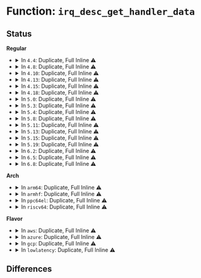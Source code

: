 # Function: <code>irq_desc_get_handler_data</code>

## Status
<b>Regular</b>
<ul>
<li>
<details>
<summary>In <code>4.4</code>: Duplicate, Full Inline ⚠️</summary>

**Collision:** Static Duplication

**Inline:** Full

**Transformation:** False

**Instances:**

```
In drivers/pinctrl/pinctrl-amd.c (0)
Location: include/linux/irqdesc.h:124
Inline: True
```
```
In drivers/pinctrl/intel/pinctrl-baytrail.c (0)
Location: include/linux/irqdesc.h:124
Inline: True
```
```
In drivers/gpio/gpio-intel-mid.c (0)
Location: include/linux/irqdesc.h:124
Inline: True
```
```
In drivers/gpio/gpio-lynxpoint.c (0)
Location: include/linux/irqdesc.h:124
Inline: True
```
```
In drivers/gpio/gpio-zx.c (0)
Location: include/linux/irqdesc.h:124
Inline: True
```
```
In drivers/mfd/ezx-pcap.c (0)
Location: include/linux/irqdesc.h:124
Inline: True
```
</details>
</li>
<li>
<details>
<summary>In <code>4.8</code>: Duplicate, Full Inline ⚠️</summary>

**Collision:** Static Duplication

**Inline:** Full

**Transformation:** False

**Instances:**

```
In drivers/pinctrl/pinctrl-amd.c (0)
Location: include/linux/irqdesc.h:131
Inline: True
```
```
In drivers/pinctrl/intel/pinctrl-baytrail.c (0)
Location: include/linux/irqdesc.h:131
Inline: True
```
```
In drivers/gpio/gpio-lynxpoint.c (0)
Location: include/linux/irqdesc.h:131
Inline: True
```
```
In drivers/gpio/gpio-zx.c (0)
Location: include/linux/irqdesc.h:131
Inline: True
```
```
In drivers/mfd/ezx-pcap.c (0)
Location: include/linux/irqdesc.h:131
Inline: True
```
</details>
</li>
<li>
<details>
<summary>In <code>4.10</code>: Duplicate, Full Inline ⚠️</summary>

**Collision:** Static Duplication

**Inline:** Full

**Transformation:** False

**Instances:**

```
In drivers/pinctrl/pinctrl-amd.c (0)
Location: include/linux/irqdesc.h:134
Inline: True
```
```
In drivers/pinctrl/intel/pinctrl-baytrail.c (0)
Location: include/linux/irqdesc.h:134
Inline: True
```
```
In drivers/pinctrl/intel/pinctrl-cherryview.c (0)
Location: include/linux/irqdesc.h:134
Inline: True
```
```
In drivers/gpio/gpio-lynxpoint.c (0)
Location: include/linux/irqdesc.h:134
Inline: True
```
```
In drivers/mfd/ezx-pcap.c (0)
Location: include/linux/irqdesc.h:134
Inline: True
```
</details>
</li>
<li>
<details>
<summary>In <code>4.13</code>: Duplicate, Full Inline ⚠️</summary>

**Collision:** Static Duplication

**Inline:** Full

**Transformation:** False

**Instances:**

```
In drivers/pinctrl/intel/pinctrl-baytrail.c (0)
Location: include/linux/irqdesc.h:141
Inline: True
```
```
In drivers/pinctrl/intel/pinctrl-cherryview.c (0)
Location: include/linux/irqdesc.h:141
Inline: True
```
```
In drivers/gpio/gpio-lynxpoint.c (0)
Location: include/linux/irqdesc.h:141
Inline: True
```
```
In drivers/mfd/ezx-pcap.c (0)
Location: include/linux/irqdesc.h:141
Inline: True
```
</details>
</li>
<li>
<details>
<summary>In <code>4.15</code>: Duplicate, Full Inline ⚠️</summary>

**Collision:** Static Duplication

**Inline:** Full

**Transformation:** False

**Instances:**

```
In drivers/pinctrl/intel/pinctrl-baytrail.c (0)
Location: include/linux/irqdesc.h:143
Inline: True
```
```
In drivers/pinctrl/intel/pinctrl-cherryview.c (0)
Location: include/linux/irqdesc.h:143
Inline: True
```
```
In drivers/gpio/gpio-lynxpoint.c (0)
Location: include/linux/irqdesc.h:143
Inline: True
```
```
In drivers/mfd/ezx-pcap.c (0)
Location: include/linux/irqdesc.h:143
Inline: True
```
</details>
</li>
<li>
<details>
<summary>In <code>4.18</code>: Duplicate, Full Inline ⚠️</summary>

**Collision:** Static Duplication

**Inline:** Full

**Transformation:** False

**Instances:**

```
In drivers/pinctrl/intel/pinctrl-baytrail.c (0)
Location: include/linux/irqdesc.h:143
Inline: True
```
```
In drivers/pinctrl/intel/pinctrl-cherryview.c (0)
Location: include/linux/irqdesc.h:143
Inline: True
```
```
In drivers/gpio/gpio-lynxpoint.c (0)
Location: include/linux/irqdesc.h:143
Inline: True
```
```
In drivers/pci/controller/dwc/pcie-designware-host.c (0)
Location: include/linux/irqdesc.h:143
Inline: True
```
```
In drivers/mfd/ezx-pcap.c (0)
Location: include/linux/irqdesc.h:143
Inline: True
```
</details>
</li>
<li>
<details>
<summary>In <code>5.0</code>: Duplicate, Full Inline ⚠️</summary>

**Collision:** Static Duplication

**Inline:** Full

**Transformation:** False

**Instances:**

```
In drivers/pinctrl/intel/pinctrl-baytrail.c (0)
Location: include/linux/irqdesc.h:143
Inline: True
```
```
In drivers/pinctrl/intel/pinctrl-cherryview.c (0)
Location: include/linux/irqdesc.h:143
Inline: True
```
```
In drivers/gpio/gpio-lynxpoint.c (0)
Location: include/linux/irqdesc.h:143
Inline: True
```
```
In drivers/pci/controller/dwc/pcie-designware-host.c (0)
Location: include/linux/irqdesc.h:143
Inline: True
```
```
In drivers/mfd/ezx-pcap.c (0)
Location: include/linux/irqdesc.h:143
Inline: True
```
</details>
</li>
<li>
<details>
<summary>In <code>5.3</code>: Duplicate, Full Inline ⚠️</summary>

**Collision:** Static Duplication

**Inline:** Full

**Transformation:** False

**Instances:**

```
In drivers/pinctrl/intel/pinctrl-baytrail.c (0)
Location: include/linux/irqdesc.h:145
Inline: True
```
```
In drivers/pinctrl/intel/pinctrl-cherryview.c (0)
Location: include/linux/irqdesc.h:145
Inline: True
```
```
In drivers/gpio/gpio-lynxpoint.c (0)
Location: include/linux/irqdesc.h:145
Inline: True
```
```
In drivers/pci/controller/dwc/pcie-designware-host.c (0)
Location: include/linux/irqdesc.h:145
Inline: True
```
```
In drivers/mfd/ezx-pcap.c (0)
Location: include/linux/irqdesc.h:145
Inline: True
```
</details>
</li>
<li>
<details>
<summary>In <code>5.4</code>: Duplicate, Full Inline ⚠️</summary>

**Collision:** Static Duplication

**Inline:** Full

**Transformation:** False

**Instances:**

```
In drivers/pinctrl/intel/pinctrl-baytrail.c (0)
Location: include/linux/irqdesc.h:145
Inline: True
```
```
In drivers/pinctrl/intel/pinctrl-cherryview.c (0)
Location: include/linux/irqdesc.h:145
Inline: True
```
```
In drivers/gpio/gpio-lynxpoint.c (0)
Location: include/linux/irqdesc.h:145
Inline: True
```
```
In drivers/pci/controller/dwc/pcie-designware-host.c (0)
Location: include/linux/irqdesc.h:145
Inline: True
```
```
In drivers/mfd/ezx-pcap.c (0)
Location: include/linux/irqdesc.h:145
Inline: True
```
</details>
</li>
<li>
<details>
<summary>In <code>5.8</code>: Duplicate, Full Inline ⚠️</summary>

**Collision:** Static Duplication

**Inline:** Full

**Transformation:** False

**Instances:**

```
In drivers/pinctrl/intel/pinctrl-baytrail.c (ffffffff81609ae0)
Location: include/linux/irqdesc.h:145
Inline: True
Inline callers:
  - drivers/pinctrl/intel/pinctrl-baytrail.c:byt_gpio_irq_handler
```
```
In drivers/pinctrl/intel/pinctrl-cherryview.c (ffffffff8160b750)
Location: include/linux/irqdesc.h:145
Inline: True
Inline callers:
  - drivers/pinctrl/intel/pinctrl-cherryview.c:chv_gpio_irq_handler
```
```
In drivers/pci/controller/dwc/pcie-designware-host.c (0)
Location: include/linux/irqdesc.h:145
Inline: True
```
```
In drivers/mfd/ezx-pcap.c (ffffffff818024b5)
Location: include/linux/irqdesc.h:145
Inline: True
Inline callers:
  - drivers/mfd/ezx-pcap.c:pcap_irq_handler
```
</details>
</li>
<li>
<details>
<summary>In <code>5.11</code>: Duplicate, Full Inline ⚠️</summary>

**Collision:** Static Duplication

**Inline:** Full

**Transformation:** False

**Instances:**

```
In drivers/pinctrl/intel/pinctrl-baytrail.c (ffffffff8162e1f0)
Location: include/linux/irqdesc.h:147
Inline: True
Inline callers:
  - drivers/pinctrl/intel/pinctrl-baytrail.c:byt_gpio_irq_handler
```
```
In drivers/pinctrl/intel/pinctrl-cherryview.c (ffffffff8162fe2c)
Location: include/linux/irqdesc.h:147
Inline: True
Inline callers:
  - drivers/pinctrl/intel/pinctrl-cherryview.c:chv_gpio_irq_handler
```
```
In drivers/pci/controller/dwc/pcie-designware-host.c (ffffffff8167be81)
Location: include/linux/irqdesc.h:147
Inline: True
Inline callers:
  - drivers/pci/controller/dwc/pcie-designware-host.c:dw_chained_msi_isr
```
```
In drivers/mfd/ezx-pcap.c (ffffffff81813345)
Location: include/linux/irqdesc.h:147
Inline: True
Inline callers:
  - drivers/mfd/ezx-pcap.c:pcap_irq_handler
```
</details>
</li>
<li>
<details>
<summary>In <code>5.13</code>: Duplicate, Full Inline ⚠️</summary>

**Collision:** Static Duplication

**Inline:** Full

**Transformation:** False

**Instances:**

```
In drivers/pinctrl/intel/pinctrl-baytrail.c (ffffffff8161256e)
Location: include/linux/irqdesc.h:147
Inline: True
Inline callers:
  - drivers/pinctrl/intel/pinctrl-baytrail.c:byt_gpio_irq_handler
```
```
In drivers/pinctrl/intel/pinctrl-cherryview.c (ffffffff81613acc)
Location: include/linux/irqdesc.h:147
Inline: True
Inline callers:
  - drivers/pinctrl/intel/pinctrl-cherryview.c:chv_gpio_irq_handler
```
```
In drivers/pci/controller/dwc/pcie-designware-host.c (ffffffff8165ed41)
Location: include/linux/irqdesc.h:147
Inline: True
Inline callers:
  - drivers/pci/controller/dwc/pcie-designware-host.c:dw_chained_msi_isr
```
```
In drivers/mfd/ezx-pcap.c (ffffffff817f7a65)
Location: include/linux/irqdesc.h:147
Inline: True
Inline callers:
  - drivers/mfd/ezx-pcap.c:pcap_irq_handler
```
</details>
</li>
<li>
<details>
<summary>In <code>5.15</code>: Duplicate, Full Inline ⚠️</summary>

**Collision:** Static Duplication

**Inline:** Full

**Transformation:** False

**Instances:**

```
In drivers/pinctrl/intel/pinctrl-baytrail.c (ffffffff8168176e)
Location: include/linux/irqdesc.h:147
Inline: True
Inline callers:
  - drivers/pinctrl/intel/pinctrl-baytrail.c:byt_gpio_irq_handler
```
```
In drivers/pinctrl/intel/pinctrl-cherryview.c (ffffffff81682c2c)
Location: include/linux/irqdesc.h:147
Inline: True
Inline callers:
  - drivers/pinctrl/intel/pinctrl-cherryview.c:chv_gpio_irq_handler
```
```
In drivers/pci/controller/dwc/pcie-designware-host.c (ffffffff816d18f1)
Location: include/linux/irqdesc.h:147
Inline: True
Inline callers:
  - drivers/pci/controller/dwc/pcie-designware-host.c:dw_chained_msi_isr
```
```
In drivers/mfd/ezx-pcap.c (ffffffff81880da5)
Location: include/linux/irqdesc.h:147
Inline: True
Inline callers:
  - drivers/mfd/ezx-pcap.c:pcap_irq_handler
```
</details>
</li>
<li>
<details>
<summary>In <code>5.19</code>: Duplicate, Full Inline ⚠️</summary>

**Collision:** Static Duplication

**Inline:** Full

**Transformation:** False

**Instances:**

```
In drivers/pinctrl/intel/pinctrl-baytrail.c (ffffffff8179c75e)
Location: include/linux/irqdesc.h:147
Inline: True
Inline callers:
  - drivers/pinctrl/intel/pinctrl-baytrail.c:byt_gpio_irq_handler
```
```
In drivers/pinctrl/intel/pinctrl-cherryview.c (ffffffff8179ec9c)
Location: include/linux/irqdesc.h:147
Inline: True
Inline callers:
  - drivers/pinctrl/intel/pinctrl-cherryview.c:chv_gpio_irq_handler
```
```
In drivers/pci/controller/dwc/pcie-designware-host.c (ffffffff817fa9c1)
Location: include/linux/irqdesc.h:147
Inline: True
Inline callers:
  - drivers/pci/controller/dwc/pcie-designware-host.c:dw_chained_msi_isr
```
```
In drivers/mfd/ezx-pcap.c (ffffffff819c9525)
Location: include/linux/irqdesc.h:147
Inline: True
Inline callers:
  - drivers/mfd/ezx-pcap.c:pcap_irq_handler
```
</details>
</li>
<li>
<details>
<summary>In <code>6.2</code>: Duplicate, Full Inline ⚠️</summary>

**Collision:** Static Duplication

**Inline:** Full

**Transformation:** False

**Instances:**

```
In drivers/pinctrl/intel/pinctrl-baytrail.c (ffffffff818b31fe)
Location: include/linux/irqdesc.h:147
Inline: True
Inline callers:
  - drivers/pinctrl/intel/pinctrl-baytrail.c:byt_gpio_irq_handler
```
```
In drivers/pinctrl/intel/pinctrl-cherryview.c (ffffffff818b590c)
Location: include/linux/irqdesc.h:147
Inline: True
Inline callers:
  - drivers/pinctrl/intel/pinctrl-cherryview.c:chv_gpio_irq_handler
```
```
In drivers/pci/controller/dwc/pcie-designware-host.c (ffffffff819271b1)
Location: include/linux/irqdesc.h:147
Inline: True
Inline callers:
  - drivers/pci/controller/dwc/pcie-designware-host.c:dw_chained_msi_isr
```
```
In drivers/mfd/ezx-pcap.c (ffffffff81b40915)
Location: include/linux/irqdesc.h:147
Inline: True
Inline callers:
  - drivers/mfd/ezx-pcap.c:pcap_irq_handler
```
</details>
</li>
<li>
<details>
<summary>In <code>6.5</code>: Duplicate, Full Inline ⚠️</summary>

**Collision:** Static Duplication

**Inline:** Full

**Transformation:** False

**Instances:**

```
In drivers/pinctrl/intel/pinctrl-baytrail.c (ffffffff818f624e)
Location: include/linux/irqdesc.h:150
Inline: True
Inline callers:
  - drivers/pinctrl/intel/pinctrl-baytrail.c:byt_gpio_irq_handler
```
```
In drivers/pinctrl/intel/pinctrl-cherryview.c (ffffffff818f89bc)
Location: include/linux/irqdesc.h:150
Inline: True
Inline callers:
  - drivers/pinctrl/intel/pinctrl-cherryview.c:chv_gpio_irq_handler
```
```
In drivers/pci/controller/dwc/pcie-designware-host.c (ffffffff8196b381)
Location: include/linux/irqdesc.h:150
Inline: True
Inline callers:
  - drivers/pci/controller/dwc/pcie-designware-host.c:dw_chained_msi_isr
```
```
In drivers/mfd/ezx-pcap.c (ffffffff81b93c85)
Location: include/linux/irqdesc.h:150
Inline: True
Inline callers:
  - drivers/mfd/ezx-pcap.c:pcap_irq_handler
```
</details>
</li>
<li>
<details>
<summary>In <code>6.8</code>: Duplicate, Full Inline ⚠️</summary>

**Collision:** Static Duplication

**Inline:** Full

**Transformation:** False

**Instances:**

```
In drivers/pinctrl/intel/pinctrl-baytrail.c (ffffffff8193d02e)
Location: include/linux/irqdesc.h:150
Inline: True
Inline callers:
  - drivers/pinctrl/intel/pinctrl-baytrail.c:byt_gpio_irq_handler
```
```
In drivers/pinctrl/intel/pinctrl-cherryview.c (ffffffff8194034c)
Location: include/linux/irqdesc.h:150
Inline: True
Inline callers:
  - drivers/pinctrl/intel/pinctrl-cherryview.c:chv_gpio_irq_handler
```
```
In drivers/pci/controller/dwc/pcie-designware-host.c (ffffffff819b4e61)
Location: include/linux/irqdesc.h:150
Inline: True
Inline callers:
  - drivers/pci/controller/dwc/pcie-designware-host.c:dw_chained_msi_isr
```
```
In drivers/mfd/ezx-pcap.c (ffffffff81be7c25)
Location: include/linux/irqdesc.h:150
Inline: True
Inline callers:
  - drivers/mfd/ezx-pcap.c:pcap_irq_handler
```
</details>
</li>
</ul>
<b>Arch</b>
<ul>
<li>
<details>
<summary>In <code>arm64</code>: Duplicate, Full Inline ⚠️</summary>

**Collision:** Static Duplication

**Inline:** Full

**Transformation:** False

**Instances:**

```
In drivers/irqchip/irq-al-fic.c (0)
Location: include/linux/irqdesc.h:145
Inline: True
```
```
In drivers/irqchip/irq-dw-apb-ictl.c (0)
Location: include/linux/irqdesc.h:145
Inline: True
```
```
In drivers/irqchip/irq-sunxi-nmi.c (0)
Location: include/linux/irqdesc.h:145
Inline: True
```
```
In drivers/irqchip/irq-gic.c (0)
Location: include/linux/irqdesc.h:145
Inline: True
```
```
In drivers/irqchip/irq-partition-percpu.c (0)
Location: include/linux/irqdesc.h:145
Inline: True
```
```
In drivers/irqchip/irq-bcm7038-l1.c (0)
Location: include/linux/irqdesc.h:145
Inline: True
```
```
In drivers/irqchip/irq-brcmstb-l2.c (0)
Location: include/linux/irqdesc.h:145
Inline: True
```
```
In drivers/irqchip/irq-mvebu-pic.c (0)
Location: include/linux/irqdesc.h:145
Inline: True
```
```
In drivers/irqchip/irq-mvebu-sei.c (0)
Location: include/linux/irqdesc.h:145
Inline: True
```
```
In drivers/irqchip/irq-ls-scfg-msi.c (0)
Location: include/linux/irqdesc.h:145
Inline: True
```
```
In drivers/irqchip/qcom-irq-combiner.c (0)
Location: include/linux/irqdesc.h:145
Inline: True
```
```
In drivers/irqchip/irq-imx-irqsteer.c (0)
Location: include/linux/irqdesc.h:145
Inline: True
```
```
In drivers/irqchip/irq-ti-sci-inta.c (0)
Location: include/linux/irqdesc.h:145
Inline: True
```
```
In drivers/pinctrl/pinctrl-rockchip.c (0)
Location: include/linux/irqdesc.h:145
Inline: True
```
```
In drivers/pinctrl/pinctrl-single.c (0)
Location: include/linux/irqdesc.h:145
Inline: True
```
```
In drivers/pinctrl/pinctrl-ocelot.c (0)
Location: include/linux/irqdesc.h:145
Inline: True
```
```
In drivers/pinctrl/actions/pinctrl-owl.c (0)
Location: include/linux/irqdesc.h:145
Inline: True
```
```
In drivers/pinctrl/bcm/pinctrl-bcm2835.c (0)
Location: include/linux/irqdesc.h:145
Inline: True
```
```
In drivers/pinctrl/bcm/pinctrl-iproc-gpio.c (0)
Location: include/linux/irqdesc.h:145
Inline: True
```
```
In drivers/pinctrl/mvebu/pinctrl-armada-37xx.c (0)
Location: include/linux/irqdesc.h:145
Inline: True
```
```
In drivers/pinctrl/qcom/pinctrl-msm.c (0)
Location: include/linux/irqdesc.h:145
Inline: True
```
```
In drivers/pinctrl/sunxi/pinctrl-sunxi.c (0)
Location: include/linux/irqdesc.h:145
Inline: True
```
```
In drivers/pinctrl/mediatek/mtk-eint.c (0)
Location: include/linux/irqdesc.h:145
Inline: True
```
```
In drivers/gpio/gpio-davinci.c (0)
Location: include/linux/irqdesc.h:145
Inline: True
```
```
In drivers/gpio/gpio-ftgpio010.c (0)
Location: include/linux/irqdesc.h:145
Inline: True
```
```
In drivers/gpio/gpio-mpc8xxx.c (0)
Location: include/linux/irqdesc.h:145
Inline: True
```
```
In drivers/gpio/gpio-mvebu.c (0)
Location: include/linux/irqdesc.h:145
Inline: True
```
```
In drivers/gpio/gpio-mxc.c (0)
Location: include/linux/irqdesc.h:145
Inline: True
```
```
In drivers/gpio/gpio-pl061.c (0)
Location: include/linux/irqdesc.h:145
Inline: True
```
```
In drivers/pci/controller/pci-ftpci100.c (0)
Location: include/linux/irqdesc.h:145
Inline: True
```
```
In drivers/pci/controller/pcie-xilinx-nwl.c (0)
Location: include/linux/irqdesc.h:145
Inline: True
```
```
In drivers/pci/controller/pci-xgene-msi.c (0)
Location: include/linux/irqdesc.h:145
Inline: True
```
```
In drivers/pci/controller/pcie-iproc-msi.c (0)
Location: include/linux/irqdesc.h:145
Inline: True
```
```
In drivers/pci/controller/pcie-altera.c (0)
Location: include/linux/irqdesc.h:145
Inline: True
```
```
In drivers/pci/controller/pcie-altera-msi.c (0)
Location: include/linux/irqdesc.h:145
Inline: True
```
```
In drivers/pci/controller/pcie-mediatek.c (0)
Location: include/linux/irqdesc.h:145
Inline: True
```
```
In drivers/pci/controller/pcie-mobiveil.c (0)
Location: include/linux/irqdesc.h:145
Inline: True
```
```
In drivers/pci/controller/dwc/pcie-designware-host.c (0)
Location: include/linux/irqdesc.h:145
Inline: True
```
```
In drivers/pci/controller/dwc/pci-keystone.c (0)
Location: include/linux/irqdesc.h:145
Inline: True
```
```
In drivers/dma/ipu/ipu_irq.c (0)
Location: include/linux/irqdesc.h:145
Inline: True
```
```
In drivers/mfd/ezx-pcap.c (0)
Location: include/linux/irqdesc.h:145
Inline: True
```
```
In drivers/edac/altera_edac.c (0)
Location: include/linux/irqdesc.h:145
Inline: True
```
</details>
</li>
<li>
<details>
<summary>In <code>armhf</code>: Duplicate, Full Inline ⚠️</summary>

**Collision:** Static Duplication

**Inline:** Full

**Transformation:** False

**Instances:**

```
In drivers/irqchip/irq-al-fic.c (c0812f84)
Location: include/linux/irqdesc.h:145
Inline: True
Inline callers:
  - drivers/irqchip/irq-al-fic.c:al_fic_irq_handler
```
```
In drivers/irqchip/exynos-combiner.c (c081396c)
Location: include/linux/irqdesc.h:145
Inline: True
Inline callers:
  - drivers/irqchip/exynos-combiner.c:combiner_handle_cascade_irq
```
```
In drivers/irqchip/irq-dw-apb-ictl.c (c08144cc)
Location: include/linux/irqdesc.h:145
Inline: True
Inline callers:
  - drivers/irqchip/irq-dw-apb-ictl.c:dw_apb_ictl_handler
```
```
In drivers/irqchip/irq-orion.c (c0814620)
Location: include/linux/irqdesc.h:145
Inline: True
Inline callers:
  - drivers/irqchip/irq-orion.c:orion_bridge_irq_handler
```
```
In drivers/irqchip/irq-gic.c (c0814b64)
Location: include/linux/irqdesc.h:145
Inline: True
Inline callers:
  - drivers/irqchip/irq-gic.c:gic_handle_cascade_irq
```
```
In drivers/irqchip/irq-partition-percpu.c (c081de40)
Location: include/linux/irqdesc.h:145
Inline: True
Inline callers:
  - drivers/irqchip/irq-partition-percpu.c:partition_handle_irq
```
```
In drivers/irqchip/irq-aspeed-i2c-ic.c (c0821ca4)
Location: include/linux/irqdesc.h:145
Inline: True
Inline callers:
  - drivers/irqchip/irq-aspeed-i2c-ic.c:aspeed_i2c_ic_irq_handler
```
```
In drivers/irqchip/irq-imx-irqsteer.c (c0822fbc)
Location: include/linux/irqdesc.h:145
Inline: True
Inline callers:
  - drivers/irqchip/irq-imx-irqsteer.c:imx_irqsteer_irq_handler
```
```
In drivers/pinctrl/pinctrl-rockchip.c (c08388bc)
Location: include/linux/irqdesc.h:145
Inline: True
Inline callers:
  - drivers/pinctrl/pinctrl-rockchip.c:rockchip_irq_demux
```
```
In drivers/pinctrl/pinctrl-single.c (c083f3d0)
Location: include/linux/irqdesc.h:145
Inline: True
Inline callers:
  - drivers/pinctrl/pinctrl-single.c:pcs_irq_chain_handler
```
```
In drivers/pinctrl/pinctrl-ocelot.c (c0844768)
Location: include/linux/irqdesc.h:145
Inline: True
Inline callers:
  - drivers/pinctrl/pinctrl-ocelot.c:ocelot_irq_handler
```
```
In drivers/pinctrl/actions/pinctrl-owl.c (c0845b88)
Location: include/linux/irqdesc.h:145
Inline: True
Inline callers:
  - drivers/pinctrl/actions/pinctrl-owl.c:owl_gpio_irq_handler
```
```
In drivers/pinctrl/nuvoton/pinctrl-npcm7xx.c (c084dd9c)
Location: include/linux/irqdesc.h:145
Inline: True
Inline callers:
  - drivers/pinctrl/nuvoton/pinctrl-npcm7xx.c:npcmgpio_irq_handler
```
```
In drivers/pinctrl/qcom/pinctrl-msm.c (c084ed9c)
Location: include/linux/irqdesc.h:145
Inline: True
Inline callers:
  - drivers/pinctrl/qcom/pinctrl-msm.c:msm_gpio_irq_handler
```
```
In drivers/pinctrl/samsung/pinctrl-exynos.c (c08521d4)
Location: include/linux/irqdesc.h:145
Inline: True
Inline callers:
  - drivers/pinctrl/samsung/pinctrl-exynos.c:exynos_irq_demux_eint16_31
  - drivers/pinctrl/samsung/pinctrl-exynos.c:exynos_irq_eint0_15
```
```
In drivers/pinctrl/mediatek/mtk-eint.c (c08584a8)
Location: include/linux/irqdesc.h:145
Inline: True
Inline callers:
  - drivers/pinctrl/mediatek/mtk-eint.c:mtk_eint_irq_handler
```
```
In drivers/gpio/gpio-ftgpio010.c (c0868654)
Location: include/linux/irqdesc.h:145
Inline: True
Inline callers:
  - drivers/gpio/gpio-ftgpio010.c:ftgpio_gpio_irq_handler
```
```
In drivers/gpio/gpio-htc-egpio.c (c08691d8)
Location: include/linux/irqdesc.h:145
Inline: True
Inline callers:
  - drivers/gpio/gpio-htc-egpio.c:egpio_handler
```
```
In drivers/gpio/gpio-mpc8xxx.c (c08697dc)
Location: include/linux/irqdesc.h:145
Inline: True
Inline callers:
  - drivers/gpio/gpio-mpc8xxx.c:mpc8xxx_gpio_irq_cascade
```
```
In drivers/gpio/gpio-mvebu.c (c086b004)
Location: include/linux/irqdesc.h:145
Inline: True
Inline callers:
  - drivers/gpio/gpio-mvebu.c:mvebu_gpio_irq_handler
```
```
In drivers/gpio/gpio-mxc.c (c086c530)
Location: include/linux/irqdesc.h:145
Inline: True
Inline callers:
  - drivers/gpio/gpio-mxc.c:mx3_gpio_irq_handler
```
```
In drivers/gpio/gpio-pl061.c (c086ede4)
Location: include/linux/irqdesc.h:145
Inline: True
Inline callers:
  - drivers/gpio/gpio-pl061.c:pl061_irq_handler
```
```
In drivers/gpio/gpio-tegra.c (c0871c7c)
Location: include/linux/irqdesc.h:145
Inline: True
Inline callers:
  - drivers/gpio/gpio-tegra.c:tegra_gpio_irq_handler
```
```
In drivers/gpio/gpio-vf610.c (c08735a4)
Location: include/linux/irqdesc.h:145
Inline: True
Inline callers:
  - drivers/gpio/gpio-vf610.c:vf610_gpio_irq_handler
```
```
In drivers/pci/controller/pci-ftpci100.c (c08a7d84)
Location: include/linux/irqdesc.h:145
Inline: True
Inline callers:
  - drivers/pci/controller/pci-ftpci100.c:faraday_pci_irq_handler
```
```
In drivers/pci/controller/pcie-altera.c (c08b2154)
Location: include/linux/irqdesc.h:145
Inline: True
Inline callers:
  - drivers/pci/controller/pcie-altera.c:altera_pcie_isr
```
```
In drivers/pci/controller/pcie-altera-msi.c (c08b2c88)
Location: include/linux/irqdesc.h:145
Inline: True
Inline callers:
  - drivers/pci/controller/pcie-altera-msi.c:altera_msi_isr
```
```
In drivers/pci/controller/pcie-mediatek.c (c08b4c98)
Location: include/linux/irqdesc.h:145
Inline: True
Inline callers:
  - drivers/pci/controller/pcie-mediatek.c:mtk_pcie_intr_handler
```
```
In drivers/pci/controller/dwc/pcie-designware-host.c (c08b8034)
Location: include/linux/irqdesc.h:145
Inline: True
Inline callers:
  - drivers/pci/controller/dwc/pcie-designware-host.c:dw_chained_msi_isr
```
```
In drivers/pci/controller/dwc/pcie-uniphier.c (c08bf4a8)
Location: include/linux/irqdesc.h:145
Inline: True
Inline callers:
  - drivers/pci/controller/dwc/pcie-uniphier.c:uniphier_pcie_irq_handler
```
```
In drivers/dma/ipu/ipu_irq.c (c0926fb0)
Location: include/linux/irqdesc.h:145
Inline: True
Inline callers:
  - drivers/dma/ipu/ipu_irq.c:ipu_irq_handler
```
```
In drivers/soc/dove/pmu.c (c0933e64)
Location: include/linux/irqdesc.h:145
Inline: True
Inline callers:
  - drivers/soc/dove/pmu.c:pmu_irq_handler
```
```
In drivers/mfd/asic3.c (c0a0e894)
Location: include/linux/irqdesc.h:145
Inline: True
Inline callers:
  - drivers/mfd/asic3.c:asic3_irq_demux
```
```
In drivers/mfd/t7l66xb.c (c0a125cc)
Location: include/linux/irqdesc.h:145
Inline: True
Inline callers:
  - drivers/mfd/t7l66xb.c:t7l66xb_irq
```
```
In drivers/mfd/tc6393xb.c (c0a13824)
Location: include/linux/irqdesc.h:145
Inline: True
Inline callers:
  - drivers/mfd/tc6393xb.c:tc6393xb_irq
```
```
In drivers/mfd/ezx-pcap.c (c0a2a724)
Location: include/linux/irqdesc.h:145
Inline: True
Inline callers:
  - drivers/mfd/ezx-pcap.c:pcap_irq_handler
```
</details>
</li>
<li>
<details>
<summary>In <code>ppc64el</code>: Duplicate, Full Inline ⚠️</summary>

**Collision:** Static Duplication

**Inline:** Full

**Transformation:** False

**Instances:**

```
In arch/powerpc/sysdev/mpic.c (c0000000000b5a14)
Location: include/linux/irqdesc.h:145
Inline: True
Inline callers:
  - arch/powerpc/sysdev/mpic.c:mpic_cascade
```
```
In arch/powerpc/sysdev/xive/common.c (c0000000000be01c)
Location: include/linux/irqdesc.h:145
Inline: True
```
```
In drivers/irqchip/irq-al-fic.c (c000000000820808)
Location: include/linux/irqdesc.h:145
Inline: True
Inline callers:
  - drivers/irqchip/irq-al-fic.c:al_fic_irq_handler
```
```
In drivers/pinctrl/pinctrl-single.c (c000000000833f48)
Location: include/linux/irqdesc.h:145
Inline: True
Inline callers:
  - drivers/pinctrl/pinctrl-single.c:pcs_irq_chain_handler
```
```
In drivers/pinctrl/pinctrl-ocelot.c (c0000000008382f4)
Location: include/linux/irqdesc.h:145
Inline: True
Inline callers:
  - drivers/pinctrl/pinctrl-ocelot.c:ocelot_irq_handler
```
```
In drivers/gpio/gpio-ftgpio010.c (c000000000849dd4)
Location: include/linux/irqdesc.h:145
Inline: True
Inline callers:
  - drivers/gpio/gpio-ftgpio010.c:ftgpio_gpio_irq_handler
```
```
In drivers/pci/controller/pci-ftpci100.c (c000000000890e60)
Location: include/linux/irqdesc.h:145
Inline: True
Inline callers:
  - drivers/pci/controller/pci-ftpci100.c:faraday_pci_irq_handler
```
```
In drivers/mfd/ezx-pcap.c (c0000000009e9ff0)
Location: include/linux/irqdesc.h:145
Inline: True
Inline callers:
  - drivers/mfd/ezx-pcap.c:pcap_irq_handler
```
</details>
</li>
<li>
<details>
<summary>In <code>riscv64</code>: Duplicate, Full Inline ⚠️</summary>

**Collision:** Static Duplication

**Inline:** Full

**Transformation:** False

**Instances:**

```
In drivers/irqchip/irq-al-fic.c (ffffffe000495446)
Location: include/linux/irqdesc.h:145
Inline: True
Inline callers:
  - drivers/irqchip/irq-al-fic.c:al_fic_irq_handler
```
```
In drivers/pinctrl/pinctrl-single.c (ffffffe0004a144a)
Location: include/linux/irqdesc.h:145
Inline: True
Inline callers:
  - drivers/pinctrl/pinctrl-single.c:pcs_irq_chain_handler
```
```
In drivers/pinctrl/pinctrl-ocelot.c (ffffffe0004a37e6)
Location: include/linux/irqdesc.h:145
Inline: True
Inline callers:
  - drivers/pinctrl/pinctrl-ocelot.c:ocelot_irq_handler
```
```
In drivers/gpio/gpio-ftgpio010.c (ffffffe0004ae6e8)
Location: include/linux/irqdesc.h:145
Inline: True
Inline callers:
  - drivers/gpio/gpio-ftgpio010.c:ftgpio_gpio_irq_handler
```
```
In drivers/pci/controller/pci-ftpci100.c (ffffffe0004e5d20)
Location: include/linux/irqdesc.h:145
Inline: True
Inline callers:
  - drivers/pci/controller/pci-ftpci100.c:faraday_pci_irq_handler
```
```
In drivers/pci/controller/dwc/pcie-designware-host.c (ffffffe0004e8e6a)
Location: include/linux/irqdesc.h:145
Inline: True
Inline callers:
  - drivers/pci/controller/dwc/pcie-designware-host.c:dw_chained_msi_isr
```
```
In drivers/mfd/ezx-pcap.c (ffffffe0005b4808)
Location: include/linux/irqdesc.h:145
Inline: True
Inline callers:
  - drivers/mfd/ezx-pcap.c:pcap_irq_handler
```
</details>
</li>
</ul>
<b>Flavor</b>
<ul>
<li>
<details>
<summary>In <code>aws</code>: Duplicate, Full Inline ⚠️</summary>

**Collision:** Static Duplication

**Inline:** Full

**Transformation:** False

**Instances:**

```
In drivers/pinctrl/intel/pinctrl-baytrail.c (0)
Location: include/linux/irqdesc.h:145
Inline: True
```
```
In drivers/pci/controller/dwc/pcie-designware-host.c (0)
Location: include/linux/irqdesc.h:145
Inline: True
```
```
In drivers/mfd/ezx-pcap.c (0)
Location: include/linux/irqdesc.h:145
Inline: True
```
</details>
</li>
<li>
<details>
<summary>In <code>azure</code>: Duplicate, Full Inline ⚠️</summary>

**Collision:** Static Duplication

**Inline:** Full

**Transformation:** False

**Instances:**

```
In drivers/pinctrl/intel/pinctrl-baytrail.c (0)
Location: include/linux/irqdesc.h:145
Inline: True
```
```
In drivers/pinctrl/intel/pinctrl-cherryview.c (0)
Location: include/linux/irqdesc.h:145
Inline: True
```
```
In drivers/gpio/gpio-lynxpoint.c (0)
Location: include/linux/irqdesc.h:145
Inline: True
```
```
In drivers/pci/controller/dwc/pcie-designware-host.c (0)
Location: include/linux/irqdesc.h:145
Inline: True
```
```
In drivers/mfd/ezx-pcap.c (0)
Location: include/linux/irqdesc.h:145
Inline: True
```
</details>
</li>
<li>
<details>
<summary>In <code>gcp</code>: Duplicate, Full Inline ⚠️</summary>

**Collision:** Static Duplication

**Inline:** Full

**Transformation:** False

**Instances:**

```
In drivers/pinctrl/intel/pinctrl-baytrail.c (0)
Location: include/linux/irqdesc.h:145
Inline: True
```
```
In drivers/pinctrl/intel/pinctrl-cherryview.c (0)
Location: include/linux/irqdesc.h:145
Inline: True
```
```
In drivers/gpio/gpio-lynxpoint.c (0)
Location: include/linux/irqdesc.h:145
Inline: True
```
```
In drivers/pci/controller/dwc/pcie-designware-host.c (0)
Location: include/linux/irqdesc.h:145
Inline: True
```
```
In drivers/mfd/ezx-pcap.c (0)
Location: include/linux/irqdesc.h:145
Inline: True
```
</details>
</li>
<li>
<details>
<summary>In <code>lowlatency</code>: Duplicate, Full Inline ⚠️</summary>

**Collision:** Static Duplication

**Inline:** Full

**Transformation:** False

**Instances:**

```
In drivers/pinctrl/intel/pinctrl-baytrail.c (0)
Location: include/linux/irqdesc.h:145
Inline: True
```
```
In drivers/pinctrl/intel/pinctrl-cherryview.c (0)
Location: include/linux/irqdesc.h:145
Inline: True
```
```
In drivers/gpio/gpio-lynxpoint.c (0)
Location: include/linux/irqdesc.h:145
Inline: True
```
```
In drivers/pci/controller/dwc/pcie-designware-host.c (0)
Location: include/linux/irqdesc.h:145
Inline: True
```
```
In drivers/mfd/ezx-pcap.c (0)
Location: include/linux/irqdesc.h:145
Inline: True
```
</details>
</li>
</ul>

## Differences
